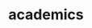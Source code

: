 ---
layout: page
title: academics
nav: true
dropdown: true
children: 
    - title: courses
      permalink: /courses
    - title: publication
      permalink: /publication
---